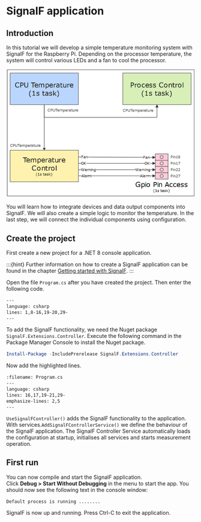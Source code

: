 # SignalF application

## Introduction

In this tutorial we will develop a simple temperature monitoring system with SignalF for the Raspberry Pi. Depending on the processor temperature, the system will control various LEDs and a fan to cool the processor. 

![Raspberry Temperature Control](assets/images/RaspberryTemperatureControl.png)


You will learn how to integrate devices and data output components into SignalF. We will also create a simple logic to monitor the temperature. In the last step, we will connect the individual components using configuration.

## Create the project

First create a new project for a .NET 8 console application.

:::{hint}
Further information on how to create a SignalF application can be found in the chapter [Getting started with SignalF](/getting-started/getting-started.md).
:::


Open the file `Program.cs` after you have created the project. Then enter the following code.

```{literalinclude} assets/code/Program.cs
---
language: csharp
lines: 1,8-16,19-20,29-
---
```

To add the SignalF functionality, we need the Nuget package `SignalF.Extensions.Controller`.
Execute the following command in the Package Manager Console to install the Nuget package.

```powershell
Install-Package -IncludePrerelease SignalF.Extensions.Controller
```

Now add the highlighted lines.

```{literalinclude} assets/code/Program.cs
:filename: Program.cs
---
language: csharp
lines: 16,17,19-21,29-
emphasize-lines: 2,5
---
```

`UseSignalFController()` adds the SignalF functionality to the application. With services.`AddSignalFControllerService()` we define the behaviour of the SignalF application. The SignalF Controller Service automatically loads the configuration at startup, initialises all services and starts measurement operation.

## First run

You can now compile and start the SignalF application. \
Click **Debug > Start Without Debugging** in the menu to start the app. You should now see the following text in the console window:

```text
Default process is running ........
```

SignalF is now up and running. Press Ctrl-C to exit the application. 